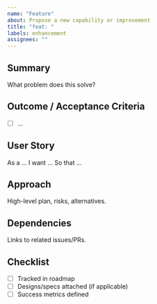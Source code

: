 ```yaml
---
name: "Feature"
about: Propose a new capability or improvement
title: "feat: "
labels: enhancement
assignees: ""
---
```


## Summary
What problem does this solve?

## Outcome / Acceptance Criteria
- [ ] …

## User Story
As a …
I want …
So that …

## Approach
High-level plan, risks, alternatives.

## Dependencies
Links to related issues/PRs.

## Checklist
- [ ] Tracked in roadmap
- [ ] Designs/specs attached (if applicable)
- [ ] Success metrics defined
